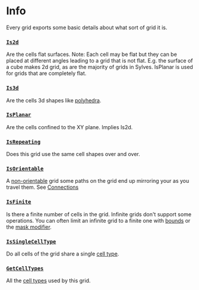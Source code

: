 # Info

Every grid exports some basic details about what sort of grid it is.

### [`Is2d`](xref:Sylves.IGrid.Is2d)

Are the cells flat surfaces. Note: Each cell may be flat but they can be placed at different angles leading to a grid that is not flat. E.g. the surface of a cube makes 2d grid, as are the majority of grids in Sylves. IsPlanar is used for grids that are completely flat.

### [`Is3d`](xref:Sylves.IGrid.Is3d)

Are the cells 3d shapes like [polyhedra](https://en.wikipedia.org/wiki/Honeycomb_(geometry)).

### [`IsPlanar`](xref:Sylves.IGrid.IsPlanar)

Are the cells confined to the XY plane. Implies Is2d.

### [`IsRepeating`](xref:Sylves.IGrid.IsRepeating)

Does this grid use the same cell shapes over and over.

### [`IsOrientable`](xref:Sylves.IGrid.IsOrientable)

A [non-orientable](https://en.wikipedia.org/wiki/Orientability) grid some paths on the grid end up mirroring your as you travel them. See [Connections](rotation.html#connection)

### [`IsFinite`](xref:Sylves.IGrid.IsFinite)

Is there a finite number of cells in the grid. Infinite grids don't support some operations. You can often limit an infinite grid to a finite one with [bounds](bounds.md) or the [mask modifier](../modifiers/maskmodifier.md).

### [`IsSingleCellType`](xref:Sylves.IGrid.IsSingleCellType)

Do all cells of the grid share a single [cell type](index.md#what-is-a-cell).

### [`GetCellTypes`](xref:Sylves.IGrid.GetCellTypes)

All the [cell types](index.md#what-is-a-cell) used by this grid.

